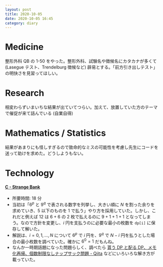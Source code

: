 ```yaml
---
layout: post
title: 2020-10-05
date: 2020-10-05 16:45
category: diary
---
```


# Medicine
整形外科 QB の 1-50 をやった。整形外科、試験名や徴候名にカタカナが多くて (Lasegue テスト、Trendelburg 徴候など) 辟易とする。「前方引き出しテスト」の明快さを見習ってほしい。

# Research
相変わらずいまいちな結果が出ていてつらい。加えて、放置していた方のテーマで催促が来て詰んでいる (自業自得)

# Mathematics / Statistics
結果があまりにも怪しすぎるので致命的なミスの可能性を考慮し先生にコードを送って助けを求めた。どうしようもない。

# Technology

#### [C - Strange Bank](https://atcoder.jp/contests/abc099/tasks/abc099_c)
- 所要時間: 18 分
- 当初は「$6^p$ と $9^q$ で表される数字を列挙し、大きい順に $N$ を割った余りを求めていき、$5$ 以下のものを $1$ で払う」やり方を採用していた。しかし、これだと例えば $12$ は $6 + 6$ の 2 枚で払えるのに $9 + 1 + 1 + 1$ となってしまう。なので方針を変更し、$i$ 円を支払うのに必要な最小の枚数を `dp[i]` に保存して解いた。
- 解説は、$i = 0, 1, ..., N$ について $6^p$ で $i$ 円を、$9^q$ で $N - i$ 円を払うとした場合の最小枚数を調べていた。確かに $6^0 = 1$ だもんね。
- なんか一時期話題になった問題らしく、調べたら [貰う DP と配る DP、メモ化再帰、個数制限なしナップサック問題 - Qiita](https://qiita.com/drken/items/ace3142967c4f01d42e9) などにいろいろな解き方が載っていた。